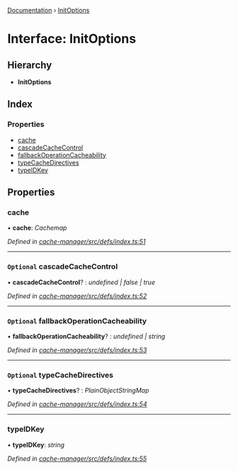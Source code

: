 [Documentation](../README.md) › [InitOptions](initoptions.md)

# Interface: InitOptions

## Hierarchy

* **InitOptions**

## Index

### Properties

* [cache](initoptions.md#cache)
* [cascadeCacheControl](initoptions.md#optional-cascadecachecontrol)
* [fallbackOperationCacheability](initoptions.md#optional-fallbackoperationcacheability)
* [typeCacheDirectives](initoptions.md#optional-typecachedirectives)
* [typeIDKey](initoptions.md#typeidkey)

## Properties

###  cache

• **cache**: *Cachemap*

*Defined in [cache-manager/src/defs/index.ts:51](https://github.com/badbatch/graphql-box/blob/d6cf575/packages/cache-manager/src/defs/index.ts#L51)*

___

### `Optional` cascadeCacheControl

• **cascadeCacheControl**? : *undefined | false | true*

*Defined in [cache-manager/src/defs/index.ts:52](https://github.com/badbatch/graphql-box/blob/d6cf575/packages/cache-manager/src/defs/index.ts#L52)*

___

### `Optional` fallbackOperationCacheability

• **fallbackOperationCacheability**? : *undefined | string*

*Defined in [cache-manager/src/defs/index.ts:53](https://github.com/badbatch/graphql-box/blob/d6cf575/packages/cache-manager/src/defs/index.ts#L53)*

___

### `Optional` typeCacheDirectives

• **typeCacheDirectives**? : *PlainObjectStringMap*

*Defined in [cache-manager/src/defs/index.ts:54](https://github.com/badbatch/graphql-box/blob/d6cf575/packages/cache-manager/src/defs/index.ts#L54)*

___

###  typeIDKey

• **typeIDKey**: *string*

*Defined in [cache-manager/src/defs/index.ts:55](https://github.com/badbatch/graphql-box/blob/d6cf575/packages/cache-manager/src/defs/index.ts#L55)*

